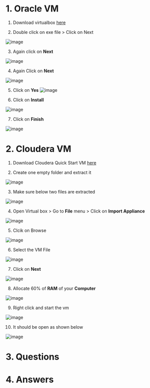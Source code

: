# 1. Oracle VM

1. Download virtualbox [here](https://download.virtualbox.org/virtualbox/7.0.8/VirtualBox-7.0.8-156879-Win.exe)

2. Double click on exe file > Click on Next
   
![image](https://github.com/rritec/Cloud-Data-Engineering/assets/20516321/27a68e52-e680-47be-9432-7f56c9159a21)

3. Again click on **Next**

![image](https://github.com/rritec/Cloud-Data-Engineering/assets/20516321/36c78b23-c39d-429f-9213-10ebe021d3dd)

4. Again Click on **Next**

![image](https://github.com/rritec/Cloud-Data-Engineering/assets/20516321/39125a5f-86c2-41e5-82d3-3ad0b3211c9d)

5. Click on **Yes**
![image](https://github.com/rritec/Cloud-Data-Engineering/assets/20516321/13fb2e91-be91-47c1-b6e5-97259a92b200)

6. Click on **Install**
   
![image](https://github.com/rritec/Cloud-Data-Engineering/assets/20516321/7f48f7c2-6429-47ae-b714-e5c9b0728015)

7. Click on **Finish**
   
![image](https://github.com/rritec/Cloud-Data-Engineering/assets/20516321/2a61358b-f479-4286-9a8f-6d3493b23572)


# 2. Cloudera VM

1. Download Cloudera Quick Start VM [here](https://drive.google.com/file/d/1zS9E6KYbM4PPgDopFH1VNRJNkNQ7Yu4T/view?usp=sharing)

2. Create one empty folder and extract it

![image](https://github.com/rritec/Cloud-Data-Engineering/assets/20516321/9cb209a8-6641-439d-918b-713f9b39eac2)

3. Make sure below two files are extracted

![image](https://github.com/rritec/Cloud-Data-Engineering/assets/20516321/7ca32e82-19d4-430e-9773-38e96f25f861)


4. Open Virtual box > Go to **File** menu > Click on **Import Appliance**

![image](https://github.com/rritec/Cloud-Data-Engineering/assets/20516321/457fe829-05cf-4a1b-a314-a1d7bf530ae4)

5. Clcik on Browse

![image](https://github.com/rritec/Cloud-Data-Engineering/assets/20516321/0d9f55a1-34bd-4453-b316-96a794c4198e)

6. Select the VM File

![image](https://github.com/rritec/Cloud-Data-Engineering/assets/20516321/ea57e189-80da-4bd6-8576-a1046d51e2be)

7. Click on **Next**

![image](https://github.com/rritec/Cloud-Data-Engineering/assets/20516321/91bc2e8b-3320-410c-b3c1-ddc18f1f7a48)

8. Allocate 60% of **RAM** of your **Computer**

![image](https://github.com/rritec/Cloud-Data-Engineering/assets/20516321/0c6f2761-d0e9-4866-b5bb-2996931d76b4)

9. Right click and start the vm

![image](https://github.com/rritec/Cloud-Data-Engineering/assets/20516321/0ecf9039-5572-4f79-948d-255a94345a80)

10. It should be open as shown below

![image](https://github.com/rritec/Cloud-Data-Engineering/assets/20516321/59572a92-7ed5-4094-b3cf-e0082bf524bd)

# 3. Questions

# 4. Answers

    
    
    
